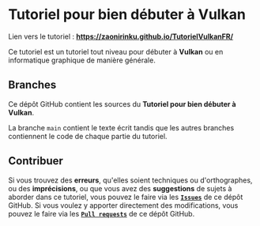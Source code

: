 # Tutoriel pour bien débuter à Vulkan

Lien vers le tutoriel : **https://zaonirinku.github.io/TutorielVulkanFR/**

Ce tutoriel est un tutoriel tout niveau pour débuter à **Vulkan** ou en informatique graphique de manière générale.

## Branches

Ce dépôt GitHub contient les sources du **Tutoriel pour bien débuter à Vulkan**.

La branche ``main`` contient le texte écrit tandis que les autres branches contiennent le code de chaque partie du tutoriel.

## Contribuer

Si vous trouvez des **erreurs**, qu'elles soient techniques ou d'orthographes, ou des **imprécisions**, ou que vous avez des **suggestions** de sujets à aborder dans ce tutoriel, vous pouvez le faire via les [**``Issues``**](https://github.com/ZaOniRinku/TutorielVulkanFR/issues) de ce dépôt GitHub. Si vous voulez y apporter directement des modifications, vous pouvez le faire via les [**``Pull requests``**](https://github.com/ZaOniRinku/TutorielVulkanFR/pulls) de ce dépôt GitHub.